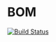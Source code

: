 # BOM

[![Build Status](https://github.com/70Gage70/BOM.jl/actions/workflows/CI.yml/badge.svg?branch=main)](https://github.com/70Gage70/BOM.jl/actions/workflows/CI.yml?query=branch%3Amain)
